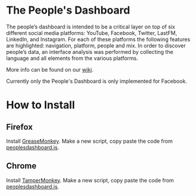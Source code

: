 # The People's Dashboard

The people’s dashboard is intended to be a critical layer on top of six different social media platforms: YouTube, Facebook, Twitter, LastFM, LinkedIn, and Instagram. For each of these platforms the following features are highlighted: navigation, platform, people and mix. In order to discover people’s data, an interface analysis was performed by collecting the language and all elements from the various platforms.

More info can be found on our [wiki](https://wiki.digitalmethods.net/Dmi/PeoplesDashboard).

Currently only the People's Dashboard is only implemented for Facebook.


# How to Install

## Firefox

Install [GreaseMonkey](https://addons.mozilla.org/en-US/firefox/addon/greasemonkey/). Make a new script, copy paste the code from [peoplesdashboard.js](https://raw.githubusercontent.com/digitalmethodsinitiative/peoplesdashboard/master/peoplesdashboard.js).

## Chrome 

Install [TamperMonkey](https://chrome.google.com/webstore/detail/tampermonkey/dhdgffkkebhmkfjojejmpbldmpobfkfo?hl=en). Make a new script, copy paste the code from [peoplesdashboard.js](https://raw.githubusercontent.com/digitalmethodsinitiative/peoplesdashboard/master/peoplesdashboard.js).

